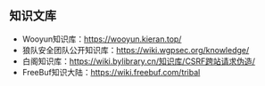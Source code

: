 ## 知识文库
- Wooyun知识库：https://wooyun.kieran.top/
- 狼队安全团队公开知识库：https://wiki.wgpsec.org/knowledge/
- 白阁知识库：https://wiki.bylibrary.cn/知识库/CSRF跨站请求伪造/
- FreeBuf知识大陆：https://wiki.freebuf.com/tribal